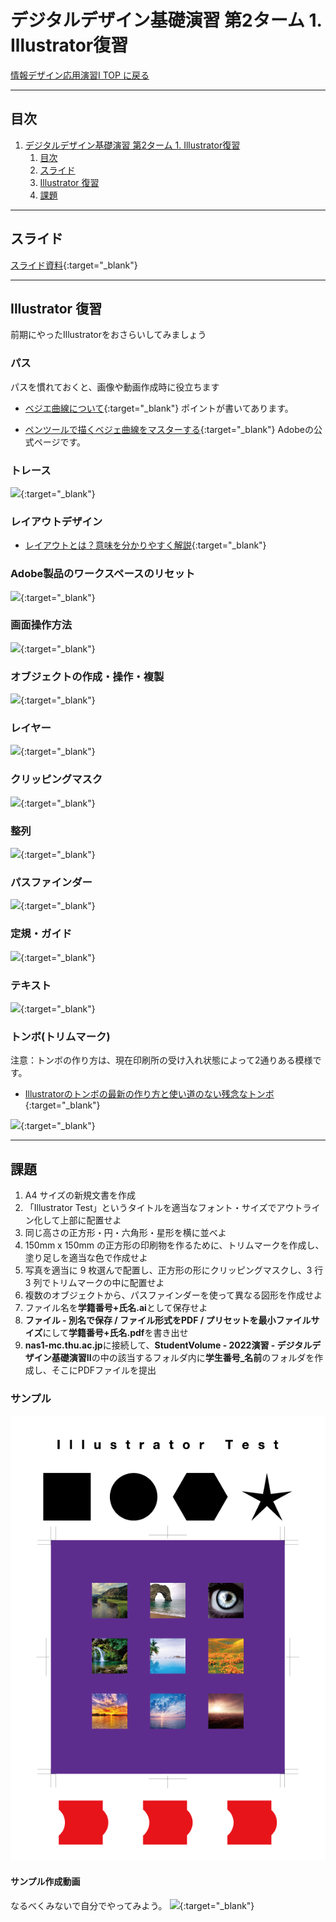 # デジタルデザイン基礎演習 第2ターム 1. Illustrator復習

[情報デザイン応用演習I TOP に戻る](./index.md)

---
## 目次

1. [デジタルデザイン基礎演習 第2ターム 1. Illustrator復習](#デジタルデザイン基礎演習-第2ターム-1-illustrator復習)
   1. [目次](#目次)
   2. [スライド](#スライド)
   3. [Illustrator 復習](#illustrator-復習)
   4. [課題](#課題)

---

## スライド

[スライド資料](./dd2_01slide.pdf){:target="_blank"}

---
## Illustrator 復習
前期にやったIllustratorをおさらいしてみましょう

### パス
パスを慣れておくと、画像や動画作成時に役立ちます

- [ベジエ曲線について](https://cultureacademia.jp/illustrator/108/){:target="_blank"}
ポイントが書いてあります。

- [ペンツールで描くベジェ曲線をマスターする](https://helpx.adobe.com/jp/illustrator/how-to/draw-edit-curves.html){:target="_blank"}
Adobeの公式ページです。

### トレース
[![](https://img.youtube.com/vi/JLVa8owqV-M/0.jpg)](https://www.youtube.com/watch?v=JLVa8owqV-M){:target="_blank"}

### レイアウトデザイン
- [レイアウトとは？意味を分かりやすく解説](https://saruwakakun.com/design/tips/what-is-layout){:target="_blank"}

### Adobe製品のワークスペースのリセット
[![](https://img.youtube.com/vi/x8mrpKguFuM/0.jpg)](https://www.youtube.com/watch?v=x8mrpKguFuM){:target="_blank"}

### 画面操作方法
[![](https://img.youtube.com/vi/7GXcVhtkCH4/0.jpg)](https://www.youtube.com/watch?v=7GXcVhtkCH4){:target="_blank"}

### オブジェクトの作成・操作・複製
[![](https://img.youtube.com/vi/azVXmsoMMXM/0.jpg)](https://www.youtube.com/watch?v=azVXmsoMMXM){:target="_blank"}

### レイヤー
[![](https://img.youtube.com/vi/y3nWsnUe8uk/0.jpg)](https://www.youtube.com/watch?v=y3nWsnUe8uk){:target="_blank"}

### クリッピングマスク
[![](https://img.youtube.com/vi/loIbbhB4Ma8/0.jpg)](https://www.youtube.com/watch?v=loIbbhB4Ma8){:target="_blank"}

### 整列
[![](https://img.youtube.com/vi/fttFo0ApxGE/0.jpg)](https://www.youtube.com/watch?v=fttFo0ApxGE){:target="_blank"}

### パスファインダー
[![](https://img.youtube.com/vi/jttS-iYHoug/0.jpg)](https://www.youtube.com/watch?v=jttS-iYHoug){:target="_blank"}

### 定規・ガイド
[![](https://img.youtube.com/vi/idejcAk1Bgc/0.jpg)](https://www.youtube.com/watch?v=idejcAk1Bgc){:target="_blank"}

### テキスト
[![](https://img.youtube.com/vi/b348t6o2HtQ/0.jpg)](https://www.youtube.com/watch?v=b348t6o2HtQ){:target="_blank"}

### トンボ(トリムマーク)
注意：トンボの作り方は、現在印刷所の受け入れ状態によって2通りある模様です。
- [Illustratorのトンボの最新の作り方と使い道のない残念なトンボ](https://design-trekker.jp/design/illustrator/trim-marks/){:target="_blank"}

[![](https://img.youtube.com/vi/p9FPzHrkErI/0.jpg)](https://www.youtube.com/watch?v=p9FPzHrkErI){:target="_blank"}


---
## 課題
1. A4 サイズの新規文書を作成
2. 「Illustrator Test」というタイトルを適当なフォント・サイズでアウトライン化して上部に配置せよ
3. 同じ高さの正方形・円・六角形・星形を横に並べよ
4. 150mm x 150mm の正方形の印刷物を作るために、トリムマークを作成し、塗り足しを適当な色で作成せよ
5. 写真を適当に 9 枚選んで配置し、正方形の形にクリッピングマスクし、3 行 3 列でトリムマークの中に配置せよ
6. 複数のオブジェクトから、パスファインダーを使って異なる図形を作成せよ
7. ファイル名を**学籍番号+氏名.ai**として保存せよ
8. **ファイル - 別名で保存 / ファイル形式をPDF / プリセットを最小ファイルサイズ**にして**学籍番号+氏名.pdf**を書き出せ
9. **nas1-mc.thu.ac.jp**に接続して、**StudentVolume - 2022演習 - デジタルデザイン基礎演習II**の中の該当するフォルダ内に**学生番号_名前**のフォルダを作成し、そこにPDFファイルを提出

### サンプル
![](img/dd2_01_sample.png)

#### サンプル作成動画
なるべくみないで自分でやってみよう。
[![](https://img.youtube.com/vi/Bov0a3ZuTaY/0.jpg)](https://www.youtube.com/watch?v=Bov0a3ZuTaY){:target="_blank"}




